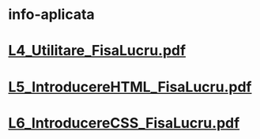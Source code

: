 # info-aplicata
# [L4_Utilitare_FisaLucru.pdf](https://github.com/adela-patcas/info-aplicata/files/13328370/L4_Utilitare_FisaLucru.pdf)
# [L5_IntroducereHTML_FisaLucru.pdf](https://github.com/adela-patcas/info-aplicata/files/13328371/L5_IntroducereHTML_FisaLucru.pdf)
# [L6_IntroducereCSS_FisaLucru.pdf](https://github.com/adela-patcas/info-aplicata/files/13328372/L6_IntroducereCSS_FisaLucru.pdf)

